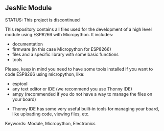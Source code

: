 ## JesNic Module

STATUS: This project is discontinued

This repository contains all files used for the development of a high level module using ESP8266 with Micropython.
It includes:
- documentation
- firmware (in this case Micropython for ESP8266)
- files and a specific library with some basic functions
- tools

Please, keep in mind you need to have some tools installed if you want to code ESP8266 using micropython, like:
- esptool
- any text editor or IDE (we recommend you use Thonny IDE)
- ampy (recommended if you do not have a way to manage the files on your board)

* Thonny IDE has some very useful built-in tools for managing your board, like uploading code, viewing files, etc.

Keywords: Module, Micropython, Electronics
